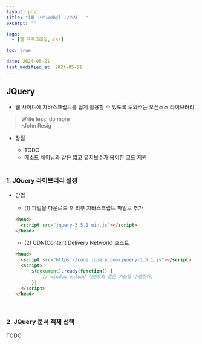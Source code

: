 ```yaml
---
layout: post
title: "[웹 프로그래밍] 12주차 - "
excerpt: ""

tags:
  - [웹 프로그래밍, css]

toc: true

date: 2024-05-21
last_modified_at: 2024-05-21
---
```

## JQuery
- 웹 사이트에 자바스크립트를 쉽게 활용할 수 있도록 도와주는 오픈소스 라이브러리.  

> Write less, do more  
> -John Resig

- 장점
  - TODO
  - 메소드 체이닝과 같은 짧고 유지보수가 용이한 코드 지원  

  <br>

### 1. JQuery 라이브러리 설정
- 방법
  - (1) 파일을 다운로드 후 외부 자바스크립트 파일로 추가  

  ```html
  <head>
    <script src="jquery-3.5.1.min.js"></script>
  </head>  
  ```

  - (2) CDN(Content Delivery Network) 호스트

  ```html
  <head>
    <script src="https://code.jquery.com/jquery-3.5.1.js"></script>
    <script>
        $(document).ready(function() {
            // window.onload 이벤트와 같은 기능을 수행한다.  
        })
    </script>
  </head> 
  ```

  <br>

### 2. JQuery 문서 객체 선택
TODO